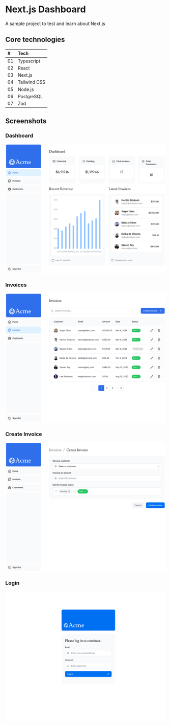 # Next.js Dashboard
A sample project to test and learn about Next.js

## Core technologies
<table>
  <thead>
    <tr align="left">
      <th>#</th>
      <th>Tech</th>
    </tr>
  </thead>
  <tbody align="left">
    <tr>
      <td>01</td>
      <td>Typescript</td>
    </tr>
    <tr>
      <td>02</td>
      <td>React</td>
    </tr>
    <tr>
      <td>03</td>
      <td>Next.js</td> 
    </tr>
    <tr>
      <td>04</td>
      <td>Tailwind CSS</td>
    </tr>
     <tr>
      <td>05</td>
      <td>Node.js</td>
    </tr>
    <tr>
      <td>06</td>
      <td>PostgreSQL</td>
    </tr>
    <tr>
      <td>07</td>
      <td>Zod</td>
    </tr>
  </tbody>
  <tfoot></tfoot>
</table>

## Screenshots

### Dashboard
![Dashboard](readme/dashboard.png)

### Invoices
![Invoices](readme/invoices.png)

### Create Invoice
![Create Invoice](readme/create_invoice.png)

### Login
![Login](readme/login.png)